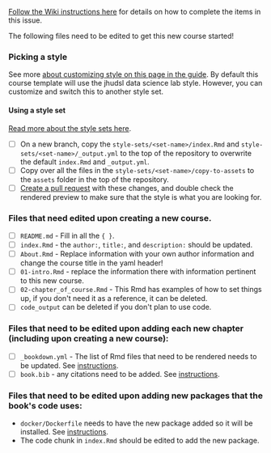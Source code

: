 
[Follow the Wiki instructions here](https://github.com/jhudsl/DaSL_Course_Template_Bookdown/wiki/Setting-up-your-repository-files#setting-up-the-repository) for details on how to complete the items in this issue.

The following files need to be edited to get this new course started!

### Picking a style

See more [about customizing style on this page in the guide](https://github.com/jhudsl/DaSL_Course_Template_Bookdown/wiki/Change-Title-&-Customize-style).
By default this course template will use the jhudsl data science lab style. However, you can customize and switch this to another style set.

#### Using a style set

[Read more about the style sets here](https://github.com/jhudsl/DaSL_Course_Template_Bookdown/wiki/Change-Title-&-Customize-style#using-a-style-set).

- [ ] On a new branch, copy the `style-sets/<set-name>/index.Rmd` and `style-sets/<set-name>/_output.yml` to the top of the repository to overwrite the default `index.Rmd` and `_output.yml`.
- [ ] Copy over all the files in the `style-sets/<set-name>/copy-to-assets` to the `assets` folder in the top of the repository.
- [ ] [Create a pull request](https://github.com/jhudsl/DaSL_Course_Template_Bookdown/wiki/About-pull-request-review) with these changes, and double check the rendered preview to make sure that the style is what you are looking for.

### Files that need edited upon creating a new course.

- [ ] `README.md` - Fill in all the `{ }`.
- [ ] `index.Rmd` - the `author:`, `title:`, and `description:` should be updated.
- [ ] `About.Rmd` - Replace information with your own author information and change the course title in the yaml header!
- [ ] `01-intro.Rmd` - replace the information there with information pertinent to this new course.
- [ ] `02-chapter_of_course.Rmd` - This Rmd has examples of how to set things up, if you don't need it as a reference, it can be deleted.
- [ ] `code_output` can be deleted if you don't plan to use code.

### Files that need to be edited upon adding each new chapter (including upon creating a new course):

- [ ] `_bookdown.yml` - The list of Rmd files that need to be rendered needs to be updated. See [instructions](https://github.com/jhudsl/DaSL_Course_Template_Bookdown/wiki/Publishing-with-Bookdown).
- [ ] `book.bib` - any citations need to be added. See [instructions](https://github.com/jhudsl/DaSL_Course_Template_Bookdown/wiki/Citations).

### Files that need to be edited upon adding new packages that the book's code uses:
- `docker/Dockerfile` needs to have the new package added so it will be installed. See [instructions](https://github.com/jhudsl/DaSL_Course_Template_Bookdown/wiki/Using-Docker#starting-a-new-docker-image).
- The code chunk in `index.Rmd` should be edited to add the new package.
